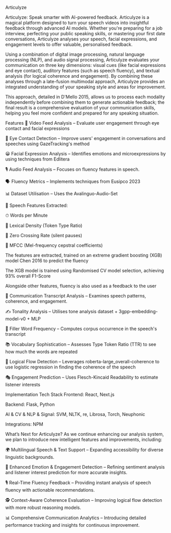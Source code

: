 Articulyze



Articulyze: Speak smarter with AI-powered feedback.
Articulyze is a magical platform designed to turn your speech videos into insightful feedback through advanced AI models. Whether you're preparing for a job interview, perfecting your public speaking skills, or mastering your first date conversations, Articulyze analyses your speech, facial expressions, and engagement levels to offer valuable, personalised feedback.

Using a combination of digital image processing, natural language processing (NLP), and audio signal processing, Articulyze evaluates your communication on three key dimensions: visual cues (like facial expressions and eye contact), auditory features (such as speech fluency), and textual analysis (for logical coherence and engagement). By combining these analyses through a late-fusion multimodal approach, Articulyze provides an integrated understanding of your speaking style and areas for improvement.

This approach, detailed in D'Mello 2015, allows us to process each modality independently before combining them to generate actionable feedback; the final result is a comprehensive evaluation of your communication skills, helping you feel more confident and prepared for any speaking situation.

Features
🎥 Video Feed Analysis – Evaluate user engagement through eye contact and facial expressions

👀 Eye Contact Detection – Improve users' engagement in conversations and speeches using GazeTracking's method

😀 Facial Expression Analysis – Identifies emotions and microexpressions by using techniques from Edlitera

🎙️ Audio Feed Analysis – Focuses on fluency features in speech.

🗣 Fluency Metrics – Implements techniques from Eusipco 2023

📊 Dataset Utilisation – Uses the Avalinguo-Audio-Set

🔎 Speech Features Extracted:

⏱ Words per Minute

📖 Lexical Density (Token Type Ratio)

🔕 Zero Crossing Rate (silent pauses)

🎵 MFCC (Mel-frequency cepstral coefficients)

The features are extracted, trained on an extreme gradient boosting (XGB) model Chen 2016 to predict the fluency

The XGB model is trained using Randomised CV model selection, achieving 93% overall F1-Score

Alongside other features, fluency is also used as a feedback to the user

📝 Communication Transcript Analysis – Examines speech patterns, coherence, and engagement.

✍️ Tonality Analysis – Utilises tone analysis dataset + 3gpp-embedding-model-v0 + MLP

🚫 Filler Word Frequency – Computes corpus occurrence in the speech's transcript

📚 Vocabulary Sophistication – Assesses Type Token Ratio (TTR) to see how much the words are repeated

🔄 Logical Flow Detection – Leverages roberta-large_overall-coherence to use logistic regression in finding the coherence of the speech

🎭 Engagement Prediction – Uses Flesch-Kincaid Readability to estimate listener interests

Implementation
Tech Stack
Frontend: React, Next.js

Backend: Flask, Python

AI & CV & NLP & Signal: SVM, NLTK, re, Librosa, Torch, Neuphonic

Integrations: NPM

What’s Next for Articulyze?
As we continue enhancing our analysis system, we plan to introduce new intelligent features and improvements, including:

🌍 Multilingual Speech & Text Support – Expanding accessibility for diverse linguistic backgrounds.

🎯 Enhanced Emotion & Engagement Detection – Refining sentiment analysis and listener interest prediction for more accurate insights.

🎙️ Real-Time Fluency Feedback – Providing instant analysis of speech fluency with actionable recommendations.

🕵️ Context-Aware Coherence Evaluation – Improving logical flow detection with more robust reasoning models.

📊 Comprehensive Communication Analytics – Introducing detailed performance tracking and insights for continuous improvement.
